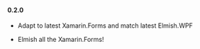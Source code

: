 #### 0.2.0

* Adapt to latest Xamarin.Forms and match latest Elmish.WPF

* Elmish all the Xamarin.Forms!
